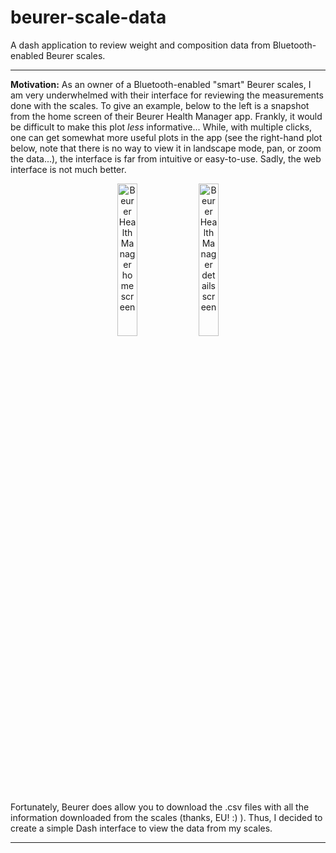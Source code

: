 # beurer-scale-data
A dash application to review weight and composition data from Bluetooth-enabled Beurer scales.

-------------------------

**Motivation:** As an owner of a Bluetooth-enabled "smart" Beurer scales, I am very underwhelmed with their interface for reviewing the measurements done with the scales. To give an example, below to the left is a snapshot from the home screen of their Beurer Health Manager app. Frankly, it would be difficult to make this plot *less* informative... While, with multiple clicks, one can get somewhat more useful plots in the app (see the right-hand plot below, note that there is no way to view it in landscape mode, pan, or zoom the data...), the interface is far from intuitive or easy-to-use. Sadly, the web interface is not much better.

<p align="center">
<img src="https://user-images.githubusercontent.com/22397839/123541724-3d3ca800-d746-11eb-9a4d-0e650efb6b1e.jpg" alt="Beurer Health Manager home screen" width="25%"/>     <img src="https://user-images.githubusercontent.com/22397839/123541725-3e6dd500-d746-11eb-92a8-aacdc3759973.jpg" alt="Beurer Health Manager details screen" width="25%"/></td>
</p>

Fortunately, Beurer does allow you to download the .csv files with all the information downloaded from the scales (thanks, EU! :) ). Thus, I decided to create a simple Dash interface to view the data from my scales.

-------------------------
